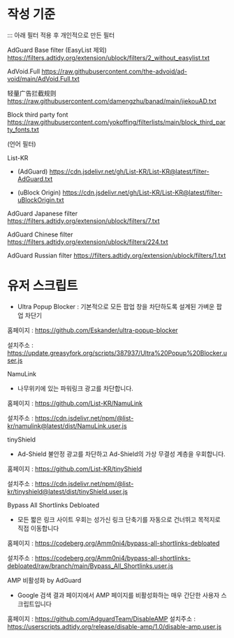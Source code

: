 # 작성 기준

::: 아래 필터 적용 후 개인적으로 만든 필터

AdGuard Base filter (EasyList 제외)
https://filters.adtidy.org/extension/ublock/filters/2_without_easylist.txt

AdVoid.Full
https://raw.githubusercontent.com/the-advoid/ad-void/main/AdVoid.Full.txt

轻量广告拦截规则
https://raw.githubusercontent.com/damengzhu/banad/main/jiekouAD.txt

Block third party font
https://raw.githubusercontent.com/yokoffing/filterlists/main/block_third_party_fonts.txt


(언어 필터)

List-KR

* (AdGuard)
https://cdn.jsdelivr.net/gh/List-KR/List-KR@latest/filter-AdGuard.txt

* (uBlock Origin)
https://cdn.jsdelivr.net/gh/List-KR/List-KR@latest/filter-uBlockOrigin.txt

AdGuard Japanese filter
https://filters.adtidy.org/extension/ublock/filters/7.txt

AdGuard Chinese filter
https://filters.adtidy.org/extension/ublock/filters/224.txt

AdGuard Russian filter
https://filters.adtidy.org/extension/ublock/filters/1.txt
 
 
# 유저 스크립트

* Ultra Popup Blocker
: 기본적으로 모든 팝업 창을 차단하도록 설계된 가벼운 팝업 차단기

홈페이지 : https://github.com/Eskander/ultra-popup-blocker

설치주소 : https://update.greasyfork.org/scripts/387937/Ultra%20Popup%20Blocker.user.js


NamuLink
- 나무위키에 있는 파워링크 광고를 차단합니다.

홈페이지 : https://github.com/List-KR/NamuLink

설치주소 : https://cdn.jsdelivr.net/npm/@list-kr/namulink@latest/dist/NamuLink.user.js



tinyShield
- Ad-Shield 불안정 광고를 차단하고 Ad-Shield의 가상 무결성 계층을 우회합니다.

홈페이지 : https://github.com/List-KR/tinyShield

설치주소 : https://cdn.jsdelivr.net/npm/@list-kr/tinyshield@latest/dist/tinyShield.user.js


Bypass All Shortlinks Debloated
- 모든 짧은 링크 사이트 우회는 성가신 링크 단축기를 자동으로 건너뛰고 목적지로 직접 이동합니다

홈페이지 : https://codeberg.org/Amm0ni4/bypass-all-shortlinks-debloated

설치주소 : https://codeberg.org/Amm0ni4/bypass-all-shortlinks-debloated/raw/branch/main/Bypass_All_Shortlinks.user.js


AMP 비활성화 by AdGuard
- Google 검색 결과 페이지에서 AMP 페이지를 비활성화하는 매우 간단한 사용자 스크립트입니다

홈페이지 : https://github.com/AdguardTeam/DisableAMP
설치주소 : https://userscripts.adtidy.org/release/disable-amp/1.0/disable-amp.user.js
